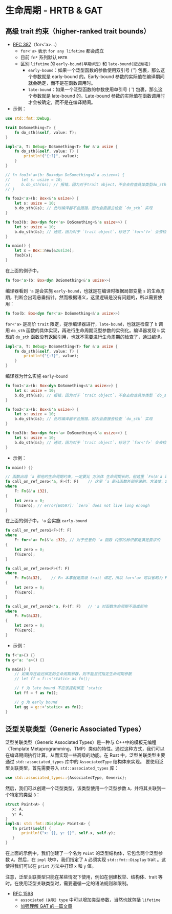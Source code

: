 # 生命周期 - HRTB & GAT


## 高级 trait 约束（higher-ranked trait bounds）

- [RFC 387](https://rust-lang.github.io/rfcs/0387-higher-ranked-trait-bounds.html)（for<'a>...）
    - `for<'a>` 表示 `for any lifetime` 都会成立
    - 目前 `fn*` 系列默认 `HRTB`
    - 区别 `lifetime` 的 `early-bound(早期绑定)` 和 `late-bound(延迟绑定)`
        - `early-bound`：如果一个泛型函数的参数使用双引号 ('') 包裹，那么这个参数就是 early-bound 的。Early-bound 参数的实际值在编译期间就会确定，而不是在函数调用时。
        - `late-bound`：如果一个泛型函数的参数使用单引号 ( ') 包裹，那么这个参数就是 late-bound 的。Late-bound 参数的实际值在函数调用时才会被确定，而不是在编译期间。
- 示例：

```rust
use std::fmt::Debug;

trait DoSomething<T> {
    fn do_sth(&self, value: T);
}

impl<'a, T: Debug> DoSomething<T> for &'a usize {
    fn do_sth(&self, value: T) {
        println!("{:?}", value);
    }
}

// fn foo1<'a>(b: Box<dyn DoSomething<&'a usize>>) {
//     let s: usize = 10;
//     b.do_sth(&s); // 报错，因为对于trait object，不会去检查具体类型do_sth实现
// }

fn foo2<'a>(b: Box<&'a usize>) {
    let s: usize = 10;
    b.do_sth(&s); // 此时编译器不会报错，因为会直接去检查 `do_sth` 实现
}

fn foo3(b: Box<dyn for<'a> DoSomething<&'a usize>>) {
    let s: usize = 10;
    b.do_sth(&s); // 通过，因为对于 `trait object`，标记了 `for<'f>` 会去检查具体类型 `do_sth` 实现
}

fn main() {
    let x = Box::new(&2usize);
    foo3(x);
}
```

在上面的例子中，


```rust
fn foo<'a>(b: Box<dyn DoSomething<&'a usize>>)
```

编译器看到 `'a` 是会实施 `early-bound`，也就是在编译时根据局部变量 `s` 的生命周期，判断会出现悬垂指针。然而根据语义，这里逻辑是没有问题的，所以需要使用：


```rust
fn foo(b: Box<dyn for<'a> DoSomething<&'a usize>>)
```

`for<'a>` 是高阶 `trait` 限定，提示编译器进行，`late-bound`，也就是检查了 `b` 调用 `do_sth` 函数的具体实现，再进行生命周期泛型参数的实例化。编译器发现 `b` 实现的 `do_sth` 函数没有返回引用，也就不需要进行生命周期的检查了，通过编译。


```rust
impl<'a, T: Debug> DoSomething<T> for &'a usize {
    fn do_sth(&self, value: T) {
        println!("{:?}", value);
    }
}
```

编译器为什么实施 `early-bound`


```rust
fn foo1<'a>(b: Box<dyn DoSomething<&'a usize>>) {
    let s: usize = 10;
    b.do_sth(&s); // 报错，因为对于 `trait object`，不会去检查具体类型 `do_sth` 实现
}

fn foo2<'a>(b: Box<&'a usize>) {
    let s: usize = 10;
    b.do_sth(&s); // 此时编译器不会报错，因为会直接去检查 `do_sth` 实现
}

fn foo3(b: Box<dyn for<'a> DoSomething<&'a usize>>) {
    let s: usize = 10;
    b.do_sth(&s); // 通过，因为对于 `trait object`，标记了 `for<'f>` 会去检查具体类型 `do_sth` 实现
}
```


- 示例：

```rust
fn main() {}

// 函数出现 ‘a 那他的生命周期约束，一定要比 方法体 生命周期长的，但这里 `Fn(&'a i32)` 约束了 zero 的生命周期长度
fn call_on_ref_zero<'a, F>(f: F)    // 这里 ’a 是从函数外部传递的。方法体，zero 使用是合规的。
where
    F: Fn(&'a i32),
{
    let zero = 0;
    f(&zero); // error[E0597]: `zero` does not live long enough
}
```
在上面的例子中，`'a` 会实施 `early-bound`

```rust
fn call_on_ref_zero1<F>(f: F)
where
    F: for<'a> Fn(&'a i32), // 对于任意的 ’a 函数 内部的标识都是满足要求的
{
    let zero = 0;
    f(&zero);
}

fn call_on_ref_zero<F>(f: F)
where
    F: Fn(&i32),    // Fn 本事就是高级 trait 绑定，所以 for<'a> 可以省略为 Fn(&i32)
{
    let zero = 0;
    f(&zero);
}

fn call_on_ref_zero2<'a, F>(f: F)   // 'a 对函数生命周期不造成影响
where
    F: Fn(&i32),
{
    let zero = 0;
    f(&zero);
}
```


- 示例：

```rust
fn f<'a>() {}
fn g<'a: 'a>() {}

fn main() {
    // 如果存在延迟绑定的生命周期参数，则不能显式指定生命周期参数
    // let ff = f::<'static> as fn();

    // f 为 late bound 不应该提前绑定 ‘static
    let ff = f as fn();

    // g 为 early bound
    let gg = g::<'static> as fn();
}

```

## 泛型关联类型（Generic Associated Types）


泛型关联类型（Generic Associated Types）是一种与 C++中的模板元编程（Template Metaprogramming，TMP）类似的特性。通过这种方式，我们可以在编译期间执行计算，从而实现一些高级的功能。在 Rust 中，泛型关联类型主要通过 `std::associated_types` 库中的 `AssociatedType` 结构体来实现。
要使用泛型关联类型，首先需要导入 `std::associated_types` 库：

```rust  
use std::associated_types::{AssociatedType, Generic};  
```
然后，我们可以创建一个泛型类型，该类型使用一个泛型参数 `A`，并将其关联到一个特定的类型 `B`：
```rust  
struct Point<A> {  
   x: A,  
   y: A,  
}
impl<A: std::fmt::Display> Point<A> {  
   fn print(&self) {  
       println!("x: {}, y: {}", self.x, self.y);  
   }  
}
```

在上面的示例中，我们创建了一个名为 `Point` 的泛型结构体，它包含两个泛型参数 `A`。然后，在 `impl` 块中，我们指定了 `A` 必须实现 `std::fmt::Display` trait 。这使得我们可以在 `print` 方法中打印 `x` 和 `y` 值。

注意，泛型关联类型只能在某些情况下使用，例如在创建枚举、结构体、trait 等时。在使用泛型关联类型时，需要遵循一定的语法规则和限制。
- [RFC 1598](https://rust-lang.github.io/rfcs/1598-generic_associated_types.html)
    - `associated（关联）type` 中可以增加类型参数，当然也就包括 `lifetime`
    - [加强理解 GAT 的一篇文章](https://sabrinajewson.org/blog/the-better-alternative-to-lifetime-gats)

